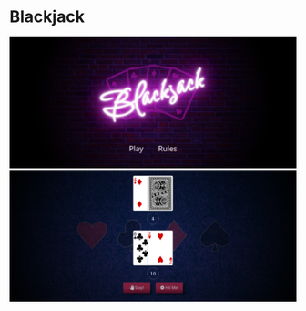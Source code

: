 # Blackjack

![Screenshot](screenshots/screenshot-1.png)  
![Screenshot](screenshots/screenshot-2.png)  
